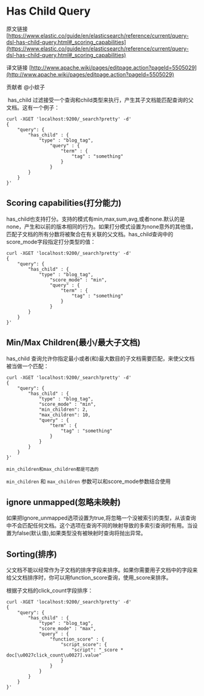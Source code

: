 # Has Child Query

原文链接 [https://www.elastic.co/guide/en/elasticsearch/reference/current/query-dsl-has-child-query.html#_scoring_capabilities](https://www.elastic.co/guide/en/elasticsearch/reference/current/query-dsl-has-child-query.html#_scoring_capabilities)

译文链接 [http://www.apache.wiki/pages/editpage.action?pageId=5505029](http://www.apache.wiki/pages/editpage.action?pageId=5505029)

贡献者 @小蚊子

 has_child 过滤接受一个查询和child类型来执行，产生其子文档能匹配查询的父文档。这有一个例子：

```
curl -XGET 'localhost:9200/_search?pretty' -d'
{
    "query": {
        "has_child" : {
            "type" : "blog_tag",
                "query" : {
                    "term" : {
                        "tag" : "something"
                    }
                }
        }
    }
}'
```

## Scoring capabilities(打分能力)

has_child也支持打分。支持的模式有min,max,sum,avg,或者none.默认的是none，产生和以前的版本相同的行为。如果打分模式设置为none意外的其他值，匹配子文档的所有分数将被聚合在有关联的父文档。has_child查询中的score_mode字段指定打分类型的值：

```
curl -XGET 'localhost:9200/_search?pretty' -d'
{
    "query": {
        "has_child" : {
            "type" : "blog_tag",
                "score_mode" : "min",
                "query" : {
                    "term" : {
                        "tag" : "something"
                    }
                }
        }
    }
}'

```

## Min/Max Children(最小/最大子文档)

has_child 查询允许你指定最小或者(和)最大数目的子文档需要匹配，来使父文档被当做一个匹配：

```
curl -XGET 'localhost:9200/_search?pretty' -d'
{
    "query": {
        "has_child" : {
            "type" : "blog_tag",
            "score_mode" : "min",
            "min_children": 2, 
            "max_children": 10, 
            "query" : {
                "term" : {
                    "tag" : "something"
                }
            }
        }
    }
}'

```

```
min_children和max_children都是可选的
```

`min_children` 和 `max_children` 参数可以和score_mode参数结合使用

## ignore unmapped(忽略未映射)

如果把Ignore_unmapped选项设置为true,将忽略一个没被索引的类型，从该查询中不会匹配任何文档。这个选项在查询不同的映射导致的多索引查询时有用。当设置为false(默认值),如果类型没有被映射时查询将抛出异常。

## Sorting(排序)

父文档不能以经常作为子文档的排序字段来排序。如果你需要用子文档中的字段来给父文档排序时，你可以用function_score查询，使用_score来排序。

根据子文档的click_count字段排序：

```
curl -XGET 'localhost:9200/_search?pretty' -d'
{
    "query": {
        "has_child" : {
            "type" : "blog_tag",
            "score_mode" : "max",
            "query" : {
                "function_score" : {
                    "script_score": {
                        "script": "_score * doc[\u0027click_count\u0027].value"
                    }
                }
            }
        }
    }
}'

```